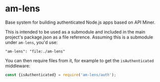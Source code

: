# am-lens

Base system for building authenticated Node.js apps based on API Miner.

This is intended to be used as a submodule and included in the main project's
package.json as a file reference. Assuming this is a submodule under 
`am-lens`, you'd use:

```
"am-lens": "file:./am-lens"
```

You can then require files from it, for example to get the `isAuthenticated`
middleware:

```javascript
const {isAuthenticated} = require('am-lens/auth');
```
